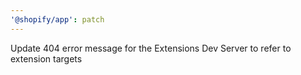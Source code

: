 ```yaml
---
'@shopify/app': patch
---
```


Update 404 error message for the Extensions Dev Server to refer to extension targets
